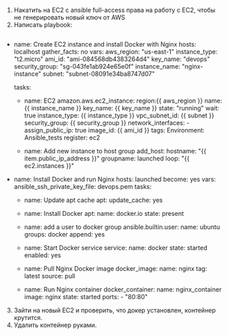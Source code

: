 1. Накатить на EC2 с ansible full-access права на работу с EC2, чтобы не генерировать новый ключ от AWS
2. Написать playbook:
   <pre>
- name: Create EC2 instance and install Docker with Nginx
  hosts: localhost
  gather_facts: no
  vars:
    aws_region: "us-east-1"
    instance_type: "t2.micro"
    ami_id: "ami-084568db4383264d4"
    key_name: "devops"
    security_group: "sg-043fe1ab924e65e0f"
    instance_name: "nginx-instance"
    subnet: "subnet-08091e34ba8747d07"

  tasks:
    - name: EC2
      amazon.aws.ec2_instance:
        region:{{ aws_region }}
        name: {{ instance_name }}
        key_name: {{ key_name }}
        state: "running"
        wait: true
        instance_type: {{ instance_type }}
        vpc_subnet_id: {{ subnet }}
        security_group: {{ security_group }}
        network_interfaces:
          - assign_public_ip: true
        image_id: {{ ami_id }}
        tags:
          Environment: Ansible_tests
      register: ec2

    - name: Add new instance to host group
      add_host:
        hostname: "{{ item.public_ip_address }}"
        groupname: launched
      loop: "{{ ec2.instances }}"
      
- name: Install Docker and run Nginx
  hosts: launched
  become: yes
  vars:
       ansible_ssh_private_key_file: devops.pem
  tasks:
    - name: Update apt cache
      apt:
        update_cache: yes

    - name: Install Docker
      apt:
        name: docker.io
        state: present

    - name: add a user to docker group
      ansible.builtin.user:
        name: ubuntu
        groups: docker
        append: yes

    - name: Start Docker service
      service:
        name: docker
        state: started
        enabled: yes

    - name: Pull Nginx Docker image
      docker_image:
        name: nginx
        tag: latest
        source: pull

    - name: Run Nginx container
      docker_container:
        name: nginx_container
        image: nginx
        state: started
        ports:
          - "80:80"
   </pre>
   
3. Зайти на новый EC2 и проверить, что докер установлен, контейнер крутится.
4. Удалить контейнер руками.

